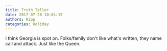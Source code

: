 ```yaml
---
title: Truth Teller
date: 2017-07-26 10:04:19
authors: Ripp
categories: Holiday
---
```


 I think Georgia is spot on. Folks/family don't like what's written, they name call and attack. Just like the Queen.